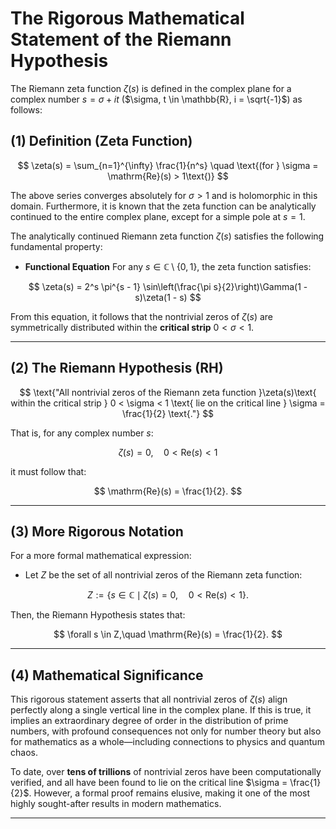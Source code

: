 # **The Rigorous Mathematical Statement of the Riemann Hypothesis**

The Riemann zeta function $\zeta(s)$ is defined in the complex plane for a complex number $s = \sigma + it$ ($\sigma, t \in \mathbb{R}, i = \sqrt{-1}$) as follows:

## **(1) Definition (Zeta Function)**

$$
\zeta(s) = \sum_{n=1}^{\infty} \frac{1}{n^s} \quad \text{(for } \sigma = \mathrm{Re}(s) > 1\text{)}
$$

The above series converges absolutely for $\sigma > 1$ and is holomorphic in this domain. Furthermore, it is known that the zeta function can be analytically continued to the entire complex plane, except for a simple pole at $s = 1$.

The analytically continued Riemann zeta function $\zeta(s)$ satisfies the following fundamental property:

- **Functional Equation**
  For any $s \in \mathbb{C} \setminus \{0,1\}$, the zeta function satisfies:

$$
\zeta(s) = 2^s \pi^{s - 1} \sin\left(\frac{\pi s}{2}\right)\Gamma(1 - s)\zeta(1 - s)
$$

From this equation, it follows that the nontrivial zeros of $\zeta(s)$ are symmetrically distributed within the **critical strip** $0 < \sigma < 1$.

---

## **(2) The Riemann Hypothesis (RH)**

$$
\text{"All nontrivial zeros of the Riemann zeta function }\zeta(s)\text{ within the critical strip } 0 < \sigma < 1 \text{ lie on the critical line } \sigma = \frac{1}{2} \text{."}
$$

That is, for any complex number $s$:

$$
\zeta(s) = 0, \quad 0 < \mathrm{Re}(s) < 1
$$

it must follow that:

$$
\mathrm{Re}(s) = \frac{1}{2}.
$$

---

## **(3) More Rigorous Notation**

For a more formal mathematical expression:

- Let $Z$ be the set of all nontrivial zeros of the Riemann zeta function:

$$
Z := \{ s \in \mathbb{C} \mid \zeta(s) = 0,\quad 0 < \mathrm{Re}(s) < 1 \}.
$$

Then, the Riemann Hypothesis states that:

$$
\forall s \in Z,\quad \mathrm{Re}(s) = \frac{1}{2}.
$$

---

## **(4) Mathematical Significance**

This rigorous statement asserts that all nontrivial zeros of $\zeta(s)$ align perfectly along a single vertical line in the complex plane. If this is true, it implies an extraordinary degree of order in the distribution of prime numbers, with profound consequences not only for number theory but also for mathematics as a whole—including connections to physics and quantum chaos.

To date, over **tens of trillions** of nontrivial zeros have been computationally verified, and all have been found to lie on the critical line $\sigma = \frac{1}{2}$. However, a formal proof remains elusive, making it one of the most highly sought-after results in modern mathematics.

---
